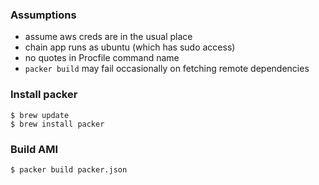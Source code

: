 ### Assumptions

- assume aws creds are in the usual place
- chain app runs as ubuntu (which has sudo access)
- no quotes in Procfile command name
- `packer build` may fail occasionally on fetching remote dependencies

### Install packer

```
$ brew update
$ brew install packer
```

### Build AMI

```
$ packer build packer.json
```
